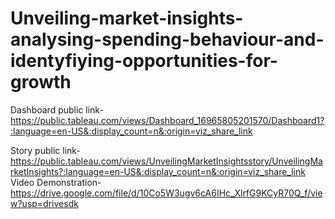 # Unveiling-market-insights-analysing-spending-behaviour-and-identyfiying-opportunities-for-growth


Dashboard public link-https://public.tableau.com/views/Dashboard_16965805201570/Dashboard1?:language=en-US&:display_count=n&:origin=viz_share_link

Story public link-https://public.tableau.com/views/UnveilingMarketInsightsstory/UnveilingMarketInsights?:language=en-US&:display_count=n&:origin=viz_share_link
Video Demonstration-https://drive.google.com/file/d/10Co5W3ugv6cA6IHc_XlrfG9KCyR70Q_f/view?usp=drivesdk
